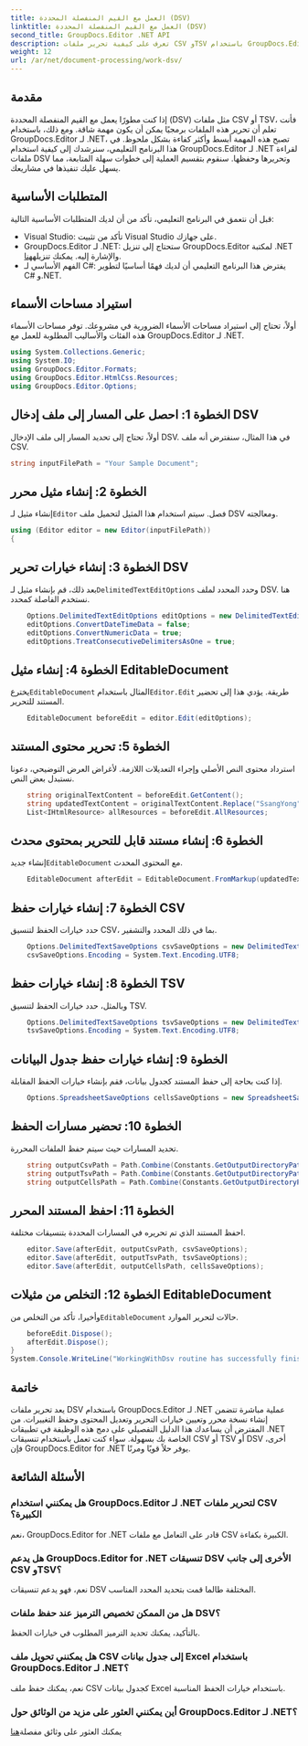 ```yaml
---
title: العمل مع القيم المنفصلة المحددة (DSV)
linktitle: العمل مع القيم المنفصلة المحددة (DSV)
second_title: GroupDocs.Editor .NET API
description: تعرف على كيفية تحرير ملفات CSV وTSV باستخدام GroupDocs.Editor لـ .NET باستخدام هذا الدليل التفصيلي خطوة بخطوة. قم بتحسين مشاريع .NET الخاصة بك بسهولة.
weight: 12
url: /ar/net/document-processing/work-dsv/
---
```

## مقدمة
إذا كنت مطورًا يعمل مع القيم المنفصلة المحددة (DSV) مثل ملفات CSV أو TSV، فأنت تعلم أن تحرير هذه الملفات برمجيًا يمكن أن يكون مهمة شاقة. ومع ذلك، باستخدام GroupDocs.Editor لـ .NET، تصبح هذه المهمة أبسط وأكثر كفاءة بشكل ملحوظ. في هذا البرنامج التعليمي، سنرشدك إلى كيفية استخدام GroupDocs.Editor لـ .NET لقراءة ملفات DSV وتحريرها وحفظها. سنقوم بتقسيم العملية إلى خطوات سهلة المتابعة، مما يسهل عليك تنفيذها في مشاريعك.
## المتطلبات الأساسية
قبل أن نتعمق في البرنامج التعليمي، تأكد من أن لديك المتطلبات الأساسية التالية:
- Visual Studio: تأكد من تثبيت Visual Studio على جهازك.
-  GroupDocs.Editor لـ .NET: ستحتاج إلى تنزيل GroupDocs.Editor لمكتبة .NET والإشارة إليه. يمكنك تنزيله[هنا](https://releases.groupdocs.com/editor/net/).
- الفهم الأساسي لـ C#: يفترض هذا البرنامج التعليمي أن لديك فهمًا أساسيًا لتطوير C# و.NET.
## استيراد مساحات الأسماء
أولاً، تحتاج إلى استيراد مساحات الأسماء الضرورية في مشروعك. توفر مساحات الأسماء هذه الفئات والأساليب المطلوبة للعمل مع GroupDocs.Editor لـ .NET.
```csharp
using System.Collections.Generic;
using System.IO;
using GroupDocs.Editor.Formats;
using GroupDocs.Editor.HtmlCss.Resources;
using GroupDocs.Editor.Options;
```

## الخطوة 1: احصل على المسار إلى ملف إدخال DSV
أولاً، تحتاج إلى تحديد المسار إلى ملف الإدخال DSV. في هذا المثال، سنفترض أنه ملف CSV.
```csharp
string inputFilePath = "Your Sample Document";
```
## الخطوة 2: إنشاء مثيل محرر
 إنشاء مثيل لـ`Editor` فصل. سيتم استخدام هذا المثيل لتحميل ملف DSV ومعالجته.
```csharp
using (Editor editor = new Editor(inputFilePath))
{
```
## الخطوة 3: إنشاء خيارات تحرير DSV
 بعد ذلك، قم بإنشاء مثيل لـ`DelimitedTextEditOptions` وحدد المحدد لملف DSV. هنا نستخدم الفاصلة كمحدد.
```csharp
    Options.DelimitedTextEditOptions editOptions = new DelimitedTextEditOptions(",");
    editOptions.ConvertDateTimeData = false;
    editOptions.ConvertNumericData = true;
    editOptions.TreatConsecutiveDelimitersAsOne = true;
```
## الخطوة 4: إنشاء مثيل EditableDocument
 يخترع`EditableDocument` المثال باستخدام`Editor.Edit` طريقة. يؤدي هذا إلى تحضير المستند للتحرير.
```csharp
    EditableDocument beforeEdit = editor.Edit(editOptions);
```
## الخطوة 5: تحرير محتوى المستند
استرداد محتوى النص الأصلي وإجراء التعديلات اللازمة. لأغراض العرض التوضيحي، دعونا نستبدل بعض النص.
```csharp
    string originalTextContent = beforeEdit.GetContent();
    string updatedTextContent = originalTextContent.Replace("SsangYong", "Chevrolet").Replace("Kyron", "Camaro");
    List<IHtmlResource> allResources = beforeEdit.AllResources;
```
## الخطوة 6: إنشاء مستند قابل للتحرير بمحتوى محدث
 إنشاء جديد`EditableDocument` مع المحتوى المحدث.
```csharp
    EditableDocument afterEdit = EditableDocument.FromMarkup(updatedTextContent, allResources);
```
## الخطوة 7: إنشاء خيارات حفظ CSV
حدد خيارات الحفظ لتنسيق CSV، بما في ذلك المحدد والتشفير.
```csharp
    Options.DelimitedTextSaveOptions csvSaveOptions = new DelimitedTextSaveOptions(",");
    csvSaveOptions.Encoding = System.Text.Encoding.UTF8;
```
## الخطوة 8: إنشاء خيارات حفظ TSV
وبالمثل، حدد خيارات الحفظ لتنسيق TSV.
```csharp
    Options.DelimitedTextSaveOptions tsvSaveOptions = new DelimitedTextSaveOptions("\t");
    tsvSaveOptions.Encoding = System.Text.Encoding.UTF8;
```
## الخطوة 9: إنشاء خيارات حفظ جدول البيانات
إذا كنت بحاجة إلى حفظ المستند كجدول بيانات، فقم بإنشاء خيارات الحفظ المقابلة.
```csharp
    Options.SpreadsheetSaveOptions cellsSaveOptions = new SpreadsheetSaveOptions(SpreadsheetFormats.Xlsm);
```
## الخطوة 10: تحضير مسارات الحفظ
تحديد المسارات حيث سيتم حفظ الملفات المحررة.
```csharp
    string outputCsvPath = Path.Combine(Constants.GetOutputDirectoryPath(inputFilePath), Path.GetFileNameWithoutExtension(inputFilePath) + ".csv");
    string outputTsvPath = Path.Combine(Constants.GetOutputDirectoryPath(inputFilePath), Path.GetFileNameWithoutExtension(inputFilePath) + ".tsv");
    string outputCellsPath = Path.Combine(Constants.GetOutputDirectoryPath(inputFilePath), Path.GetFileNameWithoutExtension(inputFilePath) + ".xlsm");
```
## الخطوة 11: احفظ المستند المحرر
احفظ المستند الذي تم تحريره في المسارات المحددة بتنسيقات مختلفة.
```csharp
    editor.Save(afterEdit, outputCsvPath, csvSaveOptions);
    editor.Save(afterEdit, outputTsvPath, tsvSaveOptions);
    editor.Save(afterEdit, outputCellsPath, cellsSaveOptions);
```
## الخطوة 12: التخلص من مثيلات EditableDocument
 وأخيرا، تأكد من التخلص من`EditableDocument` حالات لتحرير الموارد.
```csharp
    beforeEdit.Dispose();
    afterEdit.Dispose();
}
System.Console.WriteLine("WorkingWithDsv routine has successfully finished");
```
## خاتمة
يعد تحرير ملفات DSV باستخدام GroupDocs.Editor لـ .NET عملية مباشرة تتضمن إنشاء نسخة محرر وتعيين خيارات التحرير وتعديل المحتوى وحفظ التغييرات. من المفترض أن يساعدك هذا الدليل التفصيلي على دمج هذه الوظيفة في تطبيقات .NET الخاصة بك بسهولة. سواء كنت تعمل باستخدام تنسيقات CSV أو TSV أو DSV أخرى، فإن GroupDocs.Editor for .NET يوفر حلاً قويًا ومرنًا.
## الأسئلة الشائعة
### هل يمكنني استخدام GroupDocs.Editor لـ .NET لتحرير ملفات CSV الكبيرة؟
نعم، GroupDocs.Editor for .NET قادر على التعامل مع ملفات CSV الكبيرة بكفاءة.
### هل يدعم GroupDocs.Editor for .NET تنسيقات DSV الأخرى إلى جانب CSV وTSV؟
نعم، فهو يدعم تنسيقات DSV المختلفة طالما قمت بتحديد المحدد المناسب.
### هل من الممكن تخصيص الترميز عند حفظ ملفات DSV؟
بالتأكيد، يمكنك تحديد الترميز المطلوب في خيارات الحفظ.
### هل يمكنني تحويل ملف CSV إلى جدول بيانات Excel باستخدام GroupDocs.Editor لـ .NET؟
نعم، يمكنك حفظ ملف CSV كجدول بيانات Excel باستخدام خيارات الحفظ المناسبة.
### أين يمكنني العثور على مزيد من الوثائق حول GroupDocs.Editor لـ .NET؟
 يمكنك العثور على وثائق مفصلة[هنا](https://tutorials.groupdocs.com/editor/net/)